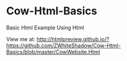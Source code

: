 # Cow-Html-Basics
Basic Html Example Using Html

View me at: http://htmlpreview.github.io/?https://github.com/ZWhiteShadow/Cow-Html-Basics/blob/master/CowWebsite.Html
